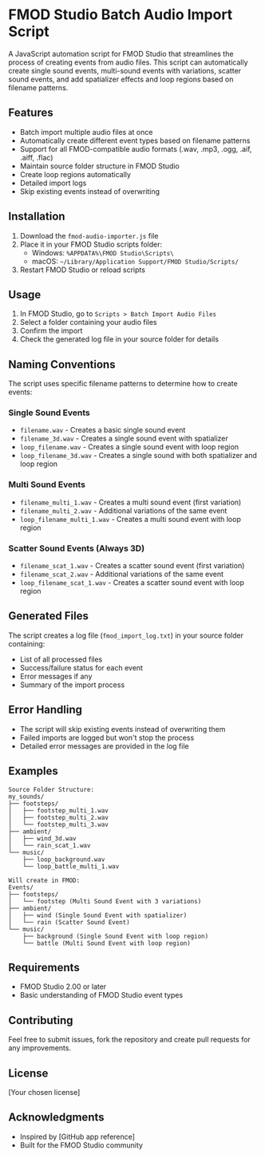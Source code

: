 # FMOD Studio Batch Audio Import Script

A JavaScript automation script for FMOD Studio that streamlines the process of creating events from audio files. This script can automatically create single sound events, multi-sound events with variations, scatter sound events, and add spatializer effects and loop regions based on filename patterns.

## Features

- Batch import multiple audio files at once
- Automatically create different event types based on filename patterns
- Support for all FMOD-compatible audio formats (.wav, .mp3, .ogg, .aif, .aiff, .flac)
- Maintain source folder structure in FMOD Studio
- Create loop regions automatically
- Detailed import logs
- Skip existing events instead of overwriting

## Installation

1. Download the `fmod-audio-importer.js` file
2. Place it in your FMOD Studio scripts folder:
   - Windows: `%APPDATA%\FMOD Studio\Scripts\`
   - macOS: `~/Library/Application Support/FMOD Studio/Scripts/`
3. Restart FMOD Studio or reload scripts

## Usage

1. In FMOD Studio, go to `Scripts > Batch Import Audio Files`
2. Select a folder containing your audio files
3. Confirm the import
4. Check the generated log file in your source folder for details

## Naming Conventions

The script uses specific filename patterns to determine how to create events:

### Single Sound Events
- `filename.wav` - Creates a basic single sound event
- `filename_3d.wav` - Creates a single sound event with spatializer
- `loop_filename.wav` - Creates a single sound event with loop region
- `loop_filename_3d.wav` - Creates a single sound with both spatializer and loop region

### Multi Sound Events
- `filename_multi_1.wav` - Creates a multi sound event (first variation)
- `filename_multi_2.wav` - Additional variations of the same event
- `loop_filename_multi_1.wav` - Creates a multi sound event with loop region

### Scatter Sound Events (Always 3D)
- `filename_scat_1.wav` - Creates a scatter sound event (first variation)
- `filename_scat_2.wav` - Additional variations of the same event
- `loop_filename_scat_1.wav` - Creates a scatter sound event with loop region

## Generated Files

The script creates a log file (`fmod_import_log.txt`) in your source folder containing:
- List of all processed files
- Success/failure status for each event
- Error messages if any
- Summary of the import process

## Error Handling

- The script will skip existing events instead of overwriting them
- Failed imports are logged but won't stop the process
- Detailed error messages are provided in the log file

## Examples

```
Source Folder Structure:
my_sounds/
├── footsteps/
│   ├── footstep_multi_1.wav
│   ├── footstep_multi_2.wav
│   └── footstep_multi_3.wav
├── ambient/
│   ├── wind_3d.wav
│   └── rain_scat_1.wav
└── music/
    ├── loop_background.wav
    └── loop_battle_multi_1.wav

Will create in FMOD:
Events/
├── footsteps/
│   └── footstep (Multi Sound Event with 3 variations)
├── ambient/
│   ├── wind (Single Sound Event with spatializer)
│   └── rain (Scatter Sound Event)
└── music/
    ├── background (Single Sound Event with loop region)
    └── battle (Multi Sound Event with loop region)
```

## Requirements

- FMOD Studio 2.00 or later
- Basic understanding of FMOD Studio event types

## Contributing

Feel free to submit issues, fork the repository and create pull requests for any improvements.

## License

[Your chosen license]

## Acknowledgments

- Inspired by [GitHub app reference]
- Built for the FMOD Studio community
